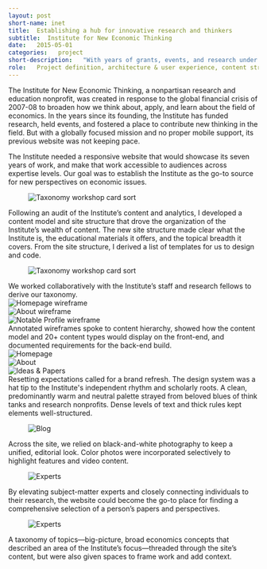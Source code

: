 ```yaml
---
layout: post
short-name: inet
title:  Establishing a hub for innovative research and thinkers
subtitle:  Institute for New Economic Thinking
date:   2015-05-01
categories:   project
short-description:   "With years of grants, events, and research under its belt, the Institute for New Economic Thinking had outgrown both its website architecture and its CMS. To justify itself to donors and the academic community, the Institute needed a new website that could connect its disparate content to prove and amplify its work."
role:   Project definition, architecture & user experience, content strategy, creative direction, design concept & system, digital style guide
---
```


The Institute for New Economic Thinking, a nonpartisan research and education nonprofit, was created in response to the global financial crisis of 2007-08 to broaden how we think about, apply, and learn about the field of economics. In the years since its founding, the Institute has funded research, held events, and fostered a place to contribute new thinking in the field. But with a globally focused mission and no proper mobile support, its previous website was not keeping pace.

The Institute needed a responsive website that would showcase its seven years of work, and make that work accessible to audiences across expertise levels. Our goal was to establish the Institute as the go-to source for new perspectives on economic issues.

<div class="fig-with-cap">
  <figure class="scrollable full-width-image"><img src="../../../../a/img/inet-01.jpg" alt="Taxonomy workshop card sort"></figure>
  <figcaption class="caption">Following an audit of the Institute’s content and analytics, I developed a content model and site structure that drove the organization of the Institute’s wealth of content. The new site structure made clear what the Institute is, the educational materials it offers, and the topical breadth it covers. From the site structure, I derived a list of templates for us to design and code.</figcaption>
</div>

<div class="fig-with-cap">
  <figure class="scrollable full-width-image"><img src="../../../../a/img/inet-02.jpg" alt="Taxonomy workshop card sort"></figure>
  <figcaption class="caption">We worked collaboratively with the Institute’s staff and research fellows to derive our taxonomy.</figcaption>
</div>

<div class="fig-with-cap">
  <div id="carousel-1">
    <div><img src="../../../../a/img/inet-03-01.jpg" alt="Homepage wireframe"></div>      
    <div><img src="../../../../a/img/inet-03-02.jpg" alt="About wireframe"></div>
    <div><img src="../../../../a/img/inet-03-03.jpg" alt="Notable Profile wireframe"></div>
  </div>
  <div class="caption">
    <div id="carousel-arrows-1"></div>
    <figcaption>Annotated wireframes spoke to content hierarchy, showed how the content model and 20+ content types would display on the front-end, and documented requirements for the back-end build.</figcaption>
  </div>
</div>

<div class="fig-with-cap">
  <div id="carousel-2">
    <div><img src="../../../../a/img/inet-04-01.jpg" alt="Homepage"></div>      
    <div><img src="../../../../a/img/inet-04-02.jpg" alt="About"></div>
    <div><img src="../../../../a/img/inet-04-03.jpg" alt="Ideas & Papers"></div>
  </div>
  <div class="caption">
    <div id="carousel-arrows-2"></div>
    <figcaption>Resetting expectations called for a brand refresh. The design system was a hat tip to the Institute's independent rhythm and scholarly roots. A clean, predominantly warm and neutral palette strayed from beloved blues of think tanks and research nonprofits. Dense levels of text and thick rules kept elements well-structured.</figcaption>
  </div>
</div>

<div class="fig-with-cap">
  <figure class="scrollable full-width-image"><img src="../../../../a/img/inet-05.jpg" alt="Blog"></figure>
  <figcaption class="caption">Across the site, we relied on black-and-white photography to keep a unified, editorial look. Color photos were incorporated selectively to highlight features and video content.</figcaption>
</div>


<div class="fig-with-cap">
  <figure class="scrollable full-width-image"><img src="../../../../a/img/inet-06.jpg" alt="Experts"></figure>
  <figcaption class="caption">By elevating subject-matter experts and closely connecting individuals to their research, the website could become the go-to place for finding a comprehensive selection of a person’s papers and perspectives.</figcaption>
</div>

<div class="fig-with-cap">
  <figure class="scrollable full-width-image"><img src="../../../../a/img/inet-07.jpg" alt="Experts"></figure>
  <figcaption class="caption">A taxonomy of topics—big-picture, broad economics concepts that described an area of the Institute’s focus—threaded through the site’s content, but were also given spaces to frame work and add context.</figcaption>
</div>
